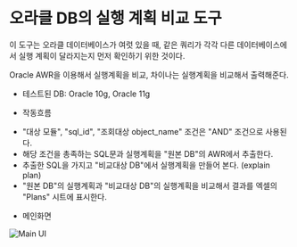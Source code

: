 # 오라클 DB의 실행 계획 비교 도구

이 도구는 오라클 데이터베이스가 여럿 있을 때, 같은 쿼리가 각각 다른 데이터베이스에서 실행 계획이 달라지는지 먼저 확인하기 위한 것이다.

Oracle AWR을 이용해서 실행계획을 비교, 차이나는 실행계획을 비교해서 출력해준다.

* 테스트된 DB: Oracle 10g, Oracle 11g

* 작동흐름

- "대상 모듈", "sql_id", "조회대상 object_name" 조건은 "AND" 조건으로 사용된다.
- 해당 조건을 총족하는 SQL문과 실행계획을 "원본 DB"의 AWR에서 추출한다.
- 추출한 SQL을 가지고 "비교대상 DB"에서 실행계획을 만들어 본다. (explain plan)
- "원본 DB"의 실행계획과 "비교대상 DB"의 실행계획을 비교해서 결과를 엑셀의  "Plans" 시트에 표시한다.

* 메인화면

![Main UI](https://cloud.githubusercontent.com/assets/20263138/17649504/d7c96218-6271-11e6-97e2-76cb808483a1.JPG)
